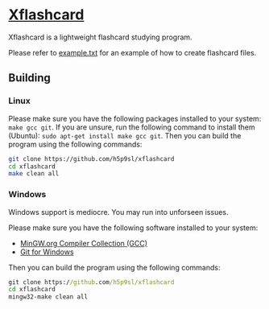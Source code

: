 # [Xflashcard](https://github.com/h5p9sl/xflashcard)

Xflashcard is a lightweight flashcard studying program.

Please refer to [example.txt](https://github.com/h5p9sl/xflashcard/blob/424d7addc11f0d47022731e9e7247aaae03bae8d/flashcards/example.txt) for an example of how to create flashcard files.

## Building
### Linux
Please make sure you have the following packages installed to your system:
`make gcc git`.
If you are unsure, run the following command to install them (Ubuntu):
`sudo apt-get install make gcc git`.
Then you can build the program using the following commands:
```sh
git clone https://github.com/h5p9sl/xflashcard
cd xflashcard
make clean all
```

### Windows
Windows support is mediocre. You may run into unforseen issues.

Please make sure you have the following software installed to your system:
+ [MinGW.org Compiler Collection (GCC)](https://osdn.net/projects/mingw/downloads/68260/mingw-get-setup.exe/)
+ [Git for Windows](https://github.com/git-for-windows/git/releases/latest)

Then you can build the program using the following commands:
```bat
git clone https://github.com/h5p9sl/xflashcard
cd xflashcard
mingw32-make clean all
```
